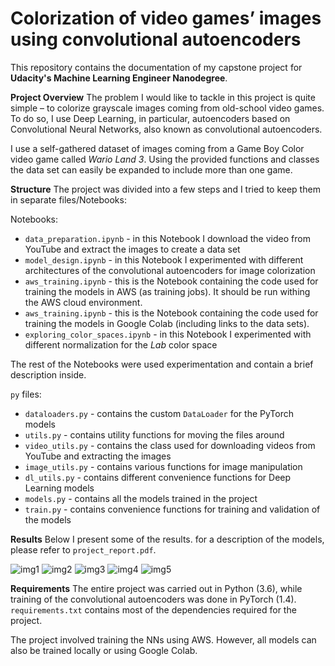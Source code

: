 # Colorization of video games’ images using convolutional autoencoders

This repository contains the documentation of my capstone project for **Udacity's Machine Learning Engineer Nanodegree**.

**Project Overview**
The problem I would like to tackle in this project is quite simple – to colorize grayscale images coming from old-school video games. To do so, I use Deep Learning, in particular, autoencoders based on Convolutional Neural Networks, also known as convolutional autoencoders. 

I use a self-gathered dataset of images coming from a Game Boy Color video game called *Wario Land 3*. Using the provided functions and classes the data set can easily be expanded to include more than one game.

**Structure**
The project was divided into a few steps and I tried to keep them in separate files/Notebooks:

Notebooks:
* `data_preparation.ipynb` - in this Notebook I download the video from YouTube and extract the images to create a data set
* `model_design.ipynb` - in this Notebook I experimented with different architectures of the convolutional autoencoders for image colorization
* `aws_training.ipynb` - this is the Notebook containing the code used for training the models in AWS (as training jobs). It should be run withing the AWS cloud environment.
* `aws_training.ipynb` - this is the Notebook containing the code used for training the models in Google Colab (including links to the data sets).
* `exploring_color_spaces.ipynb` - in this Notebook I experimented with different normalization for the *Lab* color space 

The rest of the Notebooks were used experimentation and contain a brief description inside.

`py` files:
* `dataloaders.py` - contains the custom `DataLoader` for the PyTorch models
* `utils.py` - contains utility functions for moving the files around
* `video_utils.py` - contains the class used for downloading videos from YouTube and extracting the images
* `image_utils.py` - contains various functions for image manipulation
* `dl_utils.py` - contains different convenience functions for Deep Learning models
* `models.py` - contains all the models trained in the project
* `train.py` - contains convenience functions for training and validation of the models

**Results**
Below I present some of the results. for a description of the models, please refer to `project_report.pdf`.

![img1](img/results/wario_land_3_img_100.png)
![img2](img/results/wario_land_3_img_889.png)
![img3](img/results/wario_land_3_img_1241.png)
![img4](img/results/wario_land_3_img_3894.png)
![img5](img/results/wario_land_3_img_7633.png)

**Requirements**
The entire project was carried out in Python (3.6), while training of the convolutional autoencoders was done in PyTorch (1.4). `requirements.txt` contains most of the dependencies required for the project.

The project involved training the NNs using AWS. However, all models can also be trained locally or using Google Colab.

